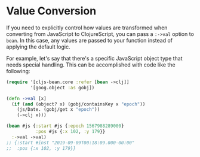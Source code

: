 # Value Conversion

If you need to explicitly control how values are transformed when converting from JavaScript to ClojureScript, you can pass a `:->val` option to `bean`. In this case, any values are passed to your function instead of applying the default logic.

For example, let's say that there's a specific JavaScript object type that needs special handling. This can be accomplished with code like the following:

```clojure
(require '[cljs-bean.core :refer [bean ->clj]]
         '[goog.object :as gobj])

(defn ->val [x]
  (if (and (object? x) (gobj/containsKey x "epoch"))
    (js/Date. (gobj/get x "epoch"))
    (->clj x)))

(bean #js {:start #js {:epoch 1567988289000}
           :pos #js {:x 102, :y 179}}
  :->val ->val)
;; {:start #inst "2019-09-09T00:18:09.000-00:00"
;;  :pos {:x 102, :y 179}}
```
